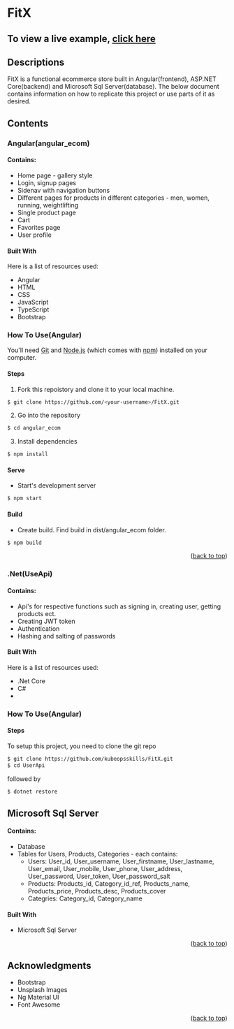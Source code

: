 # FitX

## To view a live example, **[click here](https://t0d00.netlify.app/)**

## Descriptions

FitX is a functional ecommerce store built in Angular(frontend), ASP.NET Core(backend) and Microsoft Sql Server(database). The below document contains information on how to replicate this project or use parts of it as desired.

## Contents

### Angular(angular_ecom)

#### Contains:

* Home page - gallery style
* Login, signup pages
* Sidenav with navigation buttons
* Different pages for products in different categories - men, women, running, weightlifting
* Single product page
* Cart
* Favorites page
* User profile

#### Built With

Here is a list of resources used:
* Angular
* HTML
* CSS
* JavaScript
* TypeScript
* Bootstrap

### How To Use(Angular)

You'll need [Git](https://git-scm.com) and [Node.js](https://nodejs.org/en/download/) (which comes with [npm](http://npmjs.com)) installed on your computer.

#### Steps

1. Fork this repoistory and clone it to your local machine.
```bash
$ git clone https://github.com/<your-username>/FitX.git
``` 
2. Go into the repository
```bash
$ cd angular_ecom
```

3. Install dependencies
```bash
$ npm install
```

#### Serve

* Start's development server
```bash
$ npm start
```

#### Build

* Create build. Find build in dist/angular_ecom folder.
```bash
$ npm build
```
<p align="right">(<a href="#readme-top">back to top</a>)</p>

### .Net(UseApi)

#### Contains:

* Api's for respective functions such as signing in, creating user, getting products ect.
* Creating JWT token
* Authentication
* Hashing and salting of passwords

#### Built With

Here is a list of resources used:
* .Net Core
* C#
* 
### How To Use(Angular)

#### Steps
To setup this project, you need to clone the git repo

```sh
$ git clone https://github.com/kubeopsskills/FitX.git
$ cd UserApi
```

followed by

```sh
$ dotnet restore
```

## Microsoft Sql Server

#### Contains:

* Database
* Tables for Users, Products, Categories - each contains:
  * Users: User_id, User_username, User_firstname, User_lastname, User_email, User_mobile, User_phone, User_address, User_password,                  User_token, User_password_salt
  * Products: Products_id, Category_id_ref, Products_name, Products_price, Products_desc, Products_cover
  * Categries: Category_id, Category_name

#### Built With

* Microsoft Sql Server

<p align="right">(<a href="#readme-top">back to top</a>)</p>

## Acknowledgments

* Bootstrap
* Unsplash Images
* Ng Material UI
* Font Awesome

<p align="right">(<a href="#readme-top">back to top</a>)</p>
